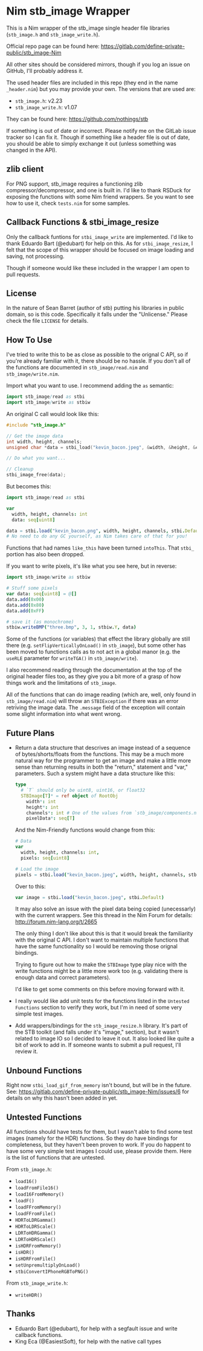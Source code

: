 Nim stb_image Wrapper
=====================

This is a Nim wrapper of the stb_image single header file libraries
(`stb_image.h` and `stb_image_write.h`).

Official repo page can be found here:
https://gitlab.com/define-private-public/stb_image-Nim

All other sites should be considered mirrors, though if you log an issue on
GitHub, I'll probably address it.

The used header files are included in this repo (they end in the name
`_header.nim`) but you may provide your own.
The versions that are used are:

 - `stb_image.h`: v2.23
 - `stb_image_write.h`: v1.07

They can be found here: https://github.com/nothings/stb

If something is out of date or incorrect.  Please notify me on the GitLab issue
tracker so I can fix it.  Though if something like a header file is out of date,
you should be able to simply exchange it out (unless something was changed in
the API).


zlib client
-----------
For PNG support, stb_image requires a functioning zlib compressor/decompressor,
and one is built in.  I'd like to thank RSDuck for exposing the functions with
some Nim friend wrappers.  Se you want to see how to use it, check `tests.nim`
for some samples.


Callback Functions & stbi_image_resize
----------------------------------------------------

Only the callback funtions for `stbi_image_write` are implemented.  I'd like to
thank Eduardo Bart (@edubart) for help on this.  As for `stbi_image_resize`, I
felt that the scope of this wrapper should be focused on image loading and
saving, not processing.

Though if someone would like these included in the wrapper I am open to pull
requests.


License
-------

In the nature of Sean Barret (author of stb) putting his libraries in public
domain, so is this code.  Specifically it falls under the "Unlicense."  Please
check the file `LICENSE` for details.


How To Use
----------

I've tried to write this to be as close as possible to the orignal C API, so if
you're already familiar with it, there should be no hassle.  If you don't all of
the functions are documented in `stb_image/read.nim` and `stb_image/write.nim`.

Import what you want to use.  I recommend adding the `as` semantic:

```nim
import stb_image/read as stbi
import stb_image/write as stbiw
```

An original C call would look like this:

```c
#include "stb_image.h"

// Get the image data
int width, height, channels;
unsigned char *data = stbi_load("kevin_bacon.jpeg", &width, &height, &channels, STBI_default);

// Do what you want...

// Cleanup
stbi_image_free(data);
```

But becomes this:

```nim
import stb_image/read as stbi

var
  width, height, channels: int
  data: seq[uint8]

data = stbi.load("kevin_bacon.png", width, height, channels, stbi.Default)
# No need to do any GC yourself, as Nim takes care of that for you!
```

Functions that had names `like_this` have been turned `intoThis`.  That `stbi_`
portion has also been dropped.

If you want to write pixels, it's like what you see here, but in reverse:

```nim
import stb_image/write as stbiw

# Stuff some pixels
var data: seq[uint8] = @[]
data.add(0x00)
data.add(0x80)
data.add(0xFF)

# save it (as monochrome)
stbiw.writeBMP("three.bmp", 3, 1, stbiw.Y, data)
```

Some of the functions (or variables) that effect the library globally are still
there (e.g. `setFlipVerticallyOnLoad()` in `stb_image`), but some other has been
moved to functions calls as to not act in a global manor (e.g. the `useRLE`
parameter for `writeTGA()` in `stb_image/write`).

I also recommend reading through the documentation at the top of the original
header files too, as they give you a bit more of a grasp of how things work and
the limitations of `stb_image`.

All of the functions that can do image reading (which are, well, only found in
`stb_image/read.nim`) will throw an `STBIException` if there was an error
retriving the image data.  The `.message` field of the exception will contain
some slight information into what went wrong.


Future Plans
------------

 - Return a data structure that descrives an image instead of a sequence of
   bytes/shorts/floats from the functions.  This may be a much more natural way
   for the programmer to get an image and make a little more sense than
   returning results in both the "return," statement and "var," parameters.
   Such a system might have a data structure like this:

   ```nim
   type
     # `T` should only be uint8, uint16, or float32
     STBImage[T]* = ref object of RootObj
       width*: int
       height*: int
       channels*: int # One of the values from `stb_image/components.nim`
       pixelData*: seq[T]
   ```

   And the Nim-Friendly functions would change from this:

   ```nim
   # Data
   var
     width, height, channels: int,
     pixels: seq[uint8]

   # Load the image
   pixels = stbi.load("kevin_bacon.jpeg", width, height, channels, stbi.Default)
   ```

   Over to this:

   ```nim
   var image = stbi.load("kevin_bacon.jpeg", stbi.Default)
   ```

   It may also solve an issue with the pixel data being copied (unecessarly)
   with the current wrappers.  See this thread in the Nim Forum for details:
   http://forum.nim-lang.org/t/2665

   The only thing I don't like about this is that it would break the familiarity
   with the original C API.  I don't want to maintain multiple functions that
   have the same functionality so I would be removing those orignal bindings.

   Trying to figure out how to make the `STBImage` type play nice with the
   write functions might be a little more work too (e.g. validating there is
   enough data and correct parameters).

   I'd like to get some comments on this before moving forward with it.

 - I really would like add unit tests for the functions listed in the `Untested
   Functions` section to verify they work, but I'm in need of some very simple
   test images.

 - Add wrappers/bindings for the `stb_image_resize.h` library.  It's part of the
   STB toolkit (and falls under it's "image," section), but it wasn't related to
   image IO so I decided to leave it out.  It also looked like quite a bit of
   work to add in.  If someone wants to submit a pull request, I'll review it.


Unbound Functions
-----------------

Right now `stbi_load_gif_from_memory` isn't bound, but will be in the future.
See: https://gitlab.com/define-private-public/stb_image-Nim/issues/6 for details
on why this hasn't been added in yet.


Untested Functions
------------------

All functions should have tests for them, but I wasn't able to find some test
images (namely for the HDR) functions.  So they do have bindings for
completeness, but they haven't been proven to work.  If you do happent to have
some very simple test images I could use, please provide them.  Here is the list
of functions that are untested.

From `stb_image.h`:
 - `load16()`
 - `loadFromFile16()`
 - `load16FromMemory()`
 - `loadF()`
 - `loadFFromMemory()`
 - `loadFFromFile()`
 - `HDRToLDRGamma()`
 - `HDRToLDRScale()`
 - `LDRToHDRGamma()`
 - `LDRToHDRScale()`
 - `isHDRFromMemory()`
 - `isHDR()`
 - `isHDRFromFile()`
 - `setUnpremultiplyOnLoad()`
 - `stbiConvertIPhoneRGBToPNG()`


From `stb_image_write.h`:
 - `writeHDR()`


Thanks
------
 - Eduardo Bart (@edubart), for help with a segfault issue and write callback
   functions.
 - King Eca (@EasiestSoft), for help with the native call types

